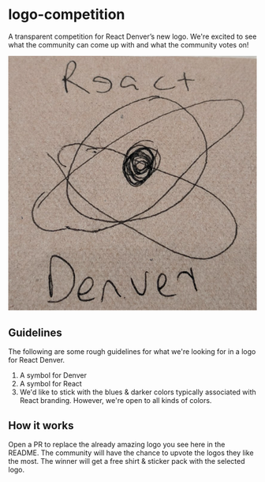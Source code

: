 # logo-competition
A transparent competition for React Denver’s new logo. We're excited to see what the community can come up with and what the community votes on!

![the best react denver logo](./images/best-logo.png)

## Guidelines
The following are some rough guidelines for what we're looking for in a logo for React Denver.

1. A symbol for Denver
2. A symbol for React
3. We'd like to stick with the blues & darker colors typically associated with React branding. However, we're open to all kinds of colors.

## How it works

Open a PR to replace the already amazing logo you see here in the README. The community will have the chance to upvote the logos they like the most. The winner will get a free shirt & sticker pack with the selected logo.